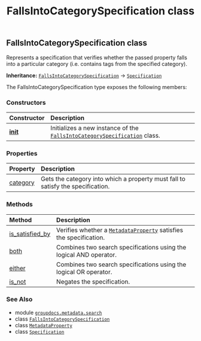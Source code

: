 ﻿---
title: FallsIntoCategorySpecification class
second_title: GroupDocs.Metadata for Python via .NET API References
description: 
type: docs
url: /python-net/groupdocs.metadata.search/fallsintocategoryspecification/
is_root: false
weight: 40
---

## FallsIntoCategorySpecification class

Represents a specification that verifies whether the passed property falls into a particular category
(i.e. contains tags from the specified category).



**Inheritance:** [`FallsIntoCategorySpecification`](/metadata/python-net/groupdocs.metadata.search/fallsintocategoryspecification) → 
[`Specification`](/metadata/python-net/groupdocs.metadata.search/specification)



The FallsIntoCategorySpecification type exposes the following members:

### Constructors
| Constructor | Description |
| :- | :- |
| [__init__](/metadata/python-net/groupdocs.metadata.search/fallsintocategoryspecification/__init__/#groupdocs.metadata.tagging.TagCategory) | Initializes a new instance of the [`FallsIntoCategorySpecification`](/metadata/python-net/groupdocs.metadata.search/fallsintocategoryspecification) class. |


### Properties
| Property | Description |
| :- | :- |
| [category](/metadata/python-net/groupdocs.metadata.search/fallsintocategoryspecification/category) | Gets the category into which a property must fall to satisfy the specification. |


### Methods
| Method | Description |
| :- | :- |
| [is_satisfied_by](/metadata/python-net/groupdocs.metadata.search/fallsintocategoryspecification/is_satisfied_by/#groupdocs.metadata.common.MetadataProperty) | Verifies whether a [`MetadataProperty`](/metadata/python-net/groupdocs.metadata.common/metadataproperty) satisfies the specification. |
| [both](/metadata/python-net/groupdocs.metadata.search/fallsintocategoryspecification/both/#groupdocs.metadata.search.Specification) | Combines two search specifications using the logical AND operator. |
| [either](/metadata/python-net/groupdocs.metadata.search/fallsintocategoryspecification/either/#groupdocs.metadata.search.Specification) | Combines two search specifications using the logical OR operator. |
| [is_not](/metadata/python-net/groupdocs.metadata.search/fallsintocategoryspecification/is_not/#) | Negates the specification. |



### See Also
* module [`groupdocs.metadata.search`](..)
* class [`FallsIntoCategorySpecification`](/metadata/python-net/groupdocs.metadata.search/fallsintocategoryspecification)
* class [`MetadataProperty`](/metadata/python-net/groupdocs.metadata.common/metadataproperty)
* class [`Specification`](/metadata/python-net/groupdocs.metadata.search/specification)
